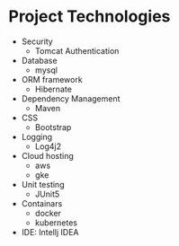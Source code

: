# Project Technologies
* Security
  * Tomcat Authentication
* Database
  * mysql
* ORM framework
  * Hibernate
* Dependency Management
  * Maven
* CSS
  * Bootstrap
* Logging 
  * Log4j2
* Cloud hosting
  * aws
  * gke
* Unit testing
  * JUnit5
* Containars
  * docker
  * kubernetes
* IDE: Intellj IDEA